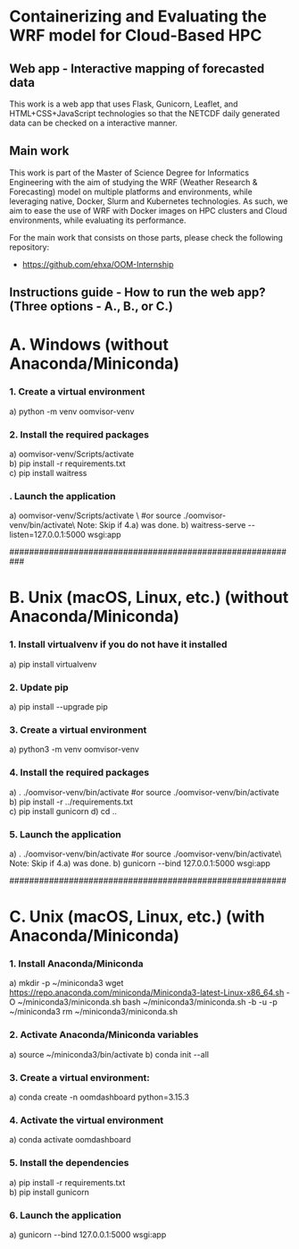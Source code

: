 # Containerizing and Evaluating the WRF model for Cloud-Based HPC
## Web app - Interactive mapping of forecasted data 

This work is a web app that uses Flask, Gunicorn, Leaflet, and HTML+CSS+JavaScript technologies so that the NETCDF daily generated data can be checked on a interactive manner.

## Main work

This work is part of the Master of Science Degree for Informatics Engineering with the aim of studying the WRF (Weather Research & Forecasting) model on multiple platforms and environments, while leveraging native, Docker, Slurm and Kubernetes technologies.
As such, we aim to ease the use of WRF with Docker images on HPC clusters and Cloud environments, while evaluating its performance. 

For the main work that consists on those parts, please check the following repository:
- https://github.com/ehxa/OOM-Internship

## Instructions guide - How to run the web app? (Three options  - A., B., or C.)

# A. Windows (without Anaconda/Miniconda)

### 1. Create a virtual environment
a) python -m venv oomvisor-venv

### 2. Install the required packages
a) oomvisor-venv/Scripts/activate \
b) pip install -r requirements.txt \
c) pip install waitress

### . Launch the application
a) oomvisor-venv/Scripts/activate \ #or source ./oomvisor-venv/bin/activate\ Note: Skip if 4.a) was done. 
b) waitress-serve --listen=127.0.0.1:5000 wsgi:app

###########################################################

# B. Unix (macOS, Linux, etc.) (without Anaconda/Miniconda)

### 1. Install virtualvenv if you do not have it installed
a) pip install virtualvenv

### 2. Update pip
a) pip install --upgrade pip

### 3. Create a virtual environment
a) python3 -m venv oomvisor-venv

### 4. Install the required packages
a) . ./oomvisor-venv/bin/activate #or source ./oomvisor-venv/bin/activate\
b) pip install -r ../requirements.txt\
c) pip install gunicorn
d) cd ..

### 5. Launch the application
a) . ./oomvisor-venv/bin/activate #or source ./oomvisor-venv/bin/activate\ Note: Skip if 4.a) was done. 
b) gunicorn --bind 127.0.0.1:5000 wsgi:app

########################################################

# C. Unix (macOS, Linux, etc.) (with Anaconda/Miniconda)

### 1. Install Anaconda/Miniconda
a) mkdir -p ~/miniconda3
wget https://repo.anaconda.com/miniconda/Miniconda3-latest-Linux-x86_64.sh -O ~/miniconda3/miniconda.sh
bash ~/miniconda3/miniconda.sh -b -u -p ~/miniconda3
rm ~/miniconda3/miniconda.sh

### 2. Activate Anaconda/Miniconda variables
a) source ~/miniconda3/bin/activate
b) conda init --all

### 3. Create a virtual environment:
a) conda create -n oomdashboard python=3.15.3

### 4. Activate the virtual environment
a) conda activate oomdashboard

### 5. Install the dependencies
a) pip install -r requirements.txt \
b) pip install gunicorn

### 6. Launch the application
a) gunicorn --bind 127.0.0.1:5000 wsgi:app